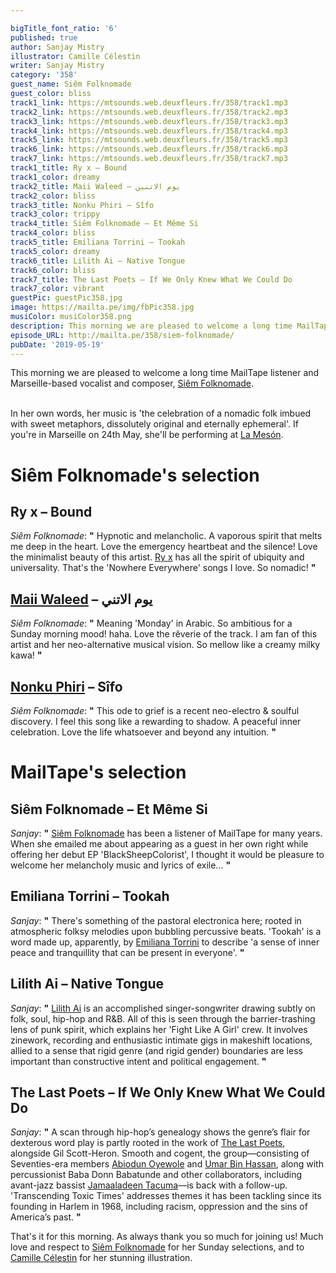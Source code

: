 ```yaml
---

bigTitle_font_ratio: '6'
published: true
author: Sanjay Mistry
illustrator: Camille Célestin
writer: Sanjay Mistry
category: '358'
guest_name: Siêm Folknomade
guest_color: bliss
track1_link: https://mtsounds.web.deuxfleurs.fr/358/track1.mp3
track2_link: https://mtsounds.web.deuxfleurs.fr/358/track2.mp3
track3_link: https://mtsounds.web.deuxfleurs.fr/358/track3.mp3
track4_link: https://mtsounds.web.deuxfleurs.fr/358/track4.mp3
track5_link: https://mtsounds.web.deuxfleurs.fr/358/track5.mp3
track6_link: https://mtsounds.web.deuxfleurs.fr/358/track6.mp3
track7_link: https://mtsounds.web.deuxfleurs.fr/358/track7.mp3
track1_title: Ry x – Bound
track1_color: dreamy
track2_title: Maii Waleed – يوم الاتنين
track2_color: bliss
track3_title: Nonku Phiri – Sîfo
track3_color: trippy
track4_title: Siêm Folknomade – Et Même Si
track4_color: bliss
track5_title: Emiliana Torrini – Tookah
track5_color: dreamy
track6_title: Lilith Ai – Native Tongue
track6_color: bliss
track7_title: The Last Poets – If We Only Knew What We Could Do
track7_color: vibrant
guestPic: guestPic358.jpg
image: https://mailta.pe/img/fbPic358.jpg
musiColor: musiColor358.png
description: This morning we are pleased to welcome a long time MailTape listener and Marseille-based vocalist and composer, Siêm Folknomade.
episode_URL: http://mailta.pe/358/siem-folknomade/
pubDate: '2019-05-19'
---
```

This morning we are pleased to welcome a long time MailTape listener and Marseille-based vocalist and composer, [Siêm Folknomade](https://linktr.ee/siemfolknomade).
<br><br>

In her own words, her music is 'the celebration of a nomadic folk imbued with sweet metaphors, dissolutely original and eternally ephemeral'. If you're in Marseille on 24th May, she'll be performing at [La Mesón](https://www.facebook.com/events/349829132291153/).


# Siêm Folknomade's selection

## Ry x – Bound
_Siêm Folknomade_: **"** Hypnotic and melancholic. A vaporous spirit that melts me deep in the heart. Love the emergency heartbeat and the silence! Love the minimalist beauty of this artist. [Ry x](https://www.ry-x.com/) has all the spirit of ubiquity and universality. That's the 'Nowhere Everywhere' songs I love. So nomadic! **"** 

## [Maii Waleed](http://maiiwaleed.daportfolio.com/) – يوم الاتني
_Siêm Folknomade_: **"** Meaning 'Monday' in Arabic. So ambitious for a Sunday morning mood! haha. Love the rêverie of the track. I am fan of this artist and her neo-alternative musical vision. So mellow like a creamy milky kawa! **"** 

## [Nonku Phiri](https://soundcloud.com/nonkuphiri) – Sîfo
_Siêm Folknomade_: **"** This ode to grief is a recent neo-electro & soulful discovery. I feel this song like a rewarding to shadow. A peaceful inner celebration. Love the life whatsoever and beyond any intuition. **"** 


# MailTape's selection

## Siêm Folknomade – Et Même Si
_Sanjay_: **"** [Siêm Folknomade](https://linktr.ee/siemfolknomade) has been a listener of MailTape for many years. When she emailed me about appearing as a guest in her own right while offering her debut EP 'BlackSheepColorist', I thought it would be pleasure to welcome her melancholy music and lyrics of exile... **"** 

## Emiliana Torrini – Tookah
_Sanjay_: **"** There's something of the pastoral electronica here; rooted in atmospheric folksy melodies upon bubbling percussive beats. 'Tookah' is a word made up, apparently, by [Emiliana Torrini](https://emilianatorrini.com/) to describe 'a sense of inner peace and tranquillity that can be present in everyone'. **"** 

## Lilith Ai – Native Tongue
_Sanjay_: **"** [Lilith Ai](https://soundcloud.com/lilithai) is an accomplished singer-songwriter drawing subtly on folk, soul, hip-hop and R&B. All of this is seen through the barrier-trashing lens of punk spirit, which explains her 'Fight Like A Girl' crew.  It involves zinework, recording and enthusiastic intimate gigs in makeshift locations, allied to a sense that rigid genre (and rigid gender) boundaries are less important than constructive intent and political engagement. **"** 

## The Last Poets – If We Only Knew What We Could Do 
_Sanjay_: **"** A scan through hip-hop’s genealogy shows the genre’s flair for dexterous word play is partly rooted in the work of [The Last Poets](https://en.wikipedia.org/wiki/The_Last_Poets), alongside Gil Scott-Heron. Smooth and cogent, the group—consisting of Seventies-era members [Abiodun Oyewole](https://en.wikipedia.org/wiki/Abiodun_Oyewole) and [Umar Bin Hassan](http://umarbinhassan.com/), along with percussionist Baba Donn Babatunde and other collaborators, including avant-jazz bassist [Jamaaladeen Tacuma](https://en.wikipedia.org/wiki/Jamaaladeen_Tacuma)—is back with a follow-up. 'Transcending Toxic Times' addresses themes it has been tackling since its founding in Harlem in 1968, including racism, oppression and the sins of America’s past. **"** 



 That's it for this morning. As always thank you so much for joining us! Much love and respect to [Siêm Folknomade](https://linktr.ee/siemfolknomade) for her Sunday selections, and to [Camille Célestin](https://camillecelestin.com/) for her stunning illustration.
